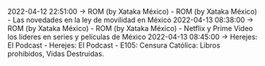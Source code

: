 2022-04-12 22:51:00 -> ROM (by Xataka México) - ROM (by Xataka México) - Las novedades en la ley de movilidad en México
2022-04-13 08:38:00 -> ROM (by Xataka México) - ROM (by Xataka México) - Netflix y Prime Video los lideres en series y películas de México
2022-04-13 08:45:00 -> Herejes: El Podcast - Herejes: El Podcast - E105: Censura Católica: Libros prohibidos, Vidas Destruidas.
